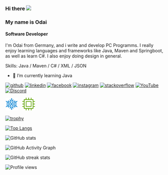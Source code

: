 ### Hi there <img src="https://raw.githubusercontent.com/MartinHeinz/MartinHeinz/master/wave.gif" width="30px">
### My name is Odai
#### Software Developer
I'm Odai from Germany, and i write and develop PC Programms. I really enjoy learning languages and frameworks like Java, Maven and Springboot, as well as learn C#. I also enjoy doing design in general.

Skills: Java / Maven / C# / XML / JSON

- 🌱 I’m currently learning Java 


[<img src='https://cdn.jsdelivr.net/npm/simple-icons@3.0.1/icons/github.svg' alt='github' height='40'>](https://github.com/odaialfadel)  [<img src='https://cdn.jsdelivr.net/npm/simple-icons@3.0.1/icons/linkedin.svg' alt='linkedin' height='40'>](https://www.linkedin.com/in/odai-al-fadel-8100501a7/)  [<img src='https://cdn.jsdelivr.net/npm/simple-icons@3.0.1/icons/facebook.svg' alt='facebook' height='40'>](https://www.facebook.com/odaialfadel96)  [<img src='https://cdn.jsdelivr.net/npm/simple-icons@3.0.1/icons/instagram.svg' alt='instagram' height='40'>](https://www.instagram.com/odaii4u/)  [<img src='https://cdn.jsdelivr.net/npm/simple-icons@3.0.1/icons/stackoverflow.svg' alt='stackoverflow' height='40'>](https://stackoverflow.com/users/14850731)  [<img src='https://cdn.jsdelivr.net/npm/simple-icons@3.0.1/icons/youtube.svg' alt='YouTube' height='40'>](https://www.youtube.com/channel/UC1BX0apzBW32D-UxfXEGJ0Q)  [<img src='https://cdn.jsdelivr.net/npm/simple-icons@3.0.1/icons/discord.svg' alt='Discord' height='40'>](https://www.discord.com/Odai#5013)  

<a href='https://archiveprogram.github.com/'><img src='https://raw.githubusercontent.com/acervenky/animated-github-badges/master/assets/acbadge.gif' width='40' height='40'></a> <a href='https://docs.github.com/en/developers'><img src='https://raw.githubusercontent.com/acervenky/animated-github-badges/master/assets/devbadge.gif' width='40' height='40'></a> 

[![trophy](https://github-profile-trophy.vercel.app/?username=odaialfadel)](https://github.com/ryo-ma/github-profile-trophy)

[![Top Langs](https://github-readme-stats.vercel.app/api/top-langs/?username=odaialfadel)](https://github.com/anuraghazra/github-readme-stats)

![GitHub stats](https://github-readme-stats.vercel.app/api?username=odaialfadel&show_icons=true)  

![GitHub Activity Graph](https://activity-graph.herokuapp.com/graph?username=odaialfadel)  

![GitHub streak stats](https://github-readme-streak-stats.herokuapp.com/?user=odaialfadel)  

![Profile views](https://gpvc.arturio.dev/odaialfadel)  
